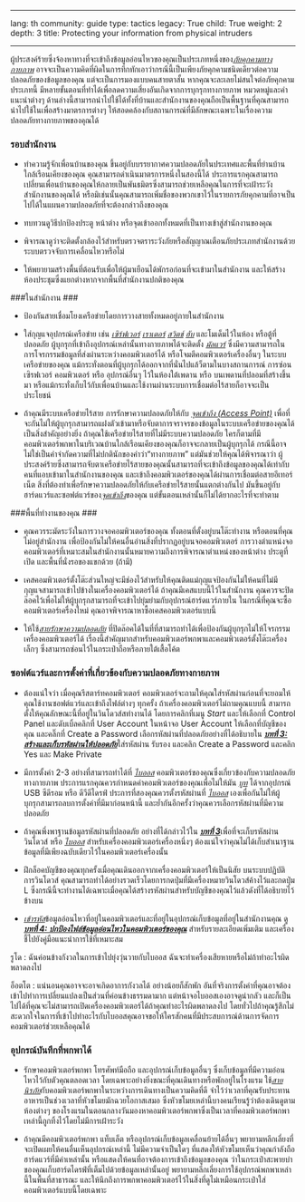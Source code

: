 

---

lang: th
community: guide
type: tactics
legacy: True
child: True
weight: 2
depth: 3
title: Protecting your information from physical intruders

---

ผู้ประสงค์ร้ายซึ่งจ้องหาทางที่จะเข้าถึงข้อมูลอ่อนไหวของคุณเป็นประเภทหนึ่งของ[*ภัยคุกคามทางกายภาพ*](/th/glossary#Physical_threat) อาจจะเป็นความคิดที่ผิดในการทึกทักเอาว่ากรณีนี้เป็นเพียงภัยคุกคามชนิดเดียวต่อความปลอดภัยของข้อมูลของคุณ แต่จะเป็นการมองแบบคนสายตาสั้น หากคุณจะละเลยไม่สนใจต่อภัยคุกคามประเภทนี้ มีหลายขั้นตอนที่ทำได้เพื่อลดความเสี่ยงอันเกิดจากการบุกรุกทางกายภาพ หมวดหมู่และคำแนะนำต่างๆ ด้านล่างนี้สามารถนำไปใช้ได้ทั้งที่บ้านและสำนักงานของคุณถือเป็นพื้นฐานที่คุณสามารถนำไปใช้ในเพื่อสร้างมาตรการต่างๆ ให้สอดคล้องกับสถานการณ์ที่มีลักษณะเฉพาะในเรื่องความปลอดภัยทางกายภาพของคุณได้

### รอบสำนักงาน ###

- ทำความรู้จักเพื่อนบ้านของคุณ ขึ้นอยู่กับบรรยากาศความปลอดภัยในประเทศและพื้นที่ย่านบ้านใกล้เรือนเคียงของคุณ คุณสามารถดำเนินมาตรการหนึ่งในสองนี้ได้ ประการแรกคุณสามารถเปลี่ยนเพื่อนบ้านของคุณให้กลายเป็นพันธมิตรซึ่งสามารถช่วยเหลือคุณในการที่จะเฝ้าระวังสำนักงานของคุณได้ หรือมิเช่นนั้นคุณสามารถเพิ่มชื่อของพวกเขาไว้ในรายการภัยคุกคามที่อาจเป็นไปได้ในแผนความปลอดภัยที่จะต้องกล่าวถึงของคุณ

- ทบทวนดูวิธีปกป้องประตู หน้าต่าง หรือจุดเข้าออกทั้งหมดที่เป็นทางเข้าสู่สำนักงานของคุณ

- พิจารณาดูว่าจะติดตั้งกล้องไว้สำหรับตรวจตราระวังภัยหรือสัญญาณเตือนภัยประเภทสำนักงานด้วยระบบตรวจจับการเคลื่อนไหวหรือไม่

- ให้พยายามสร้างพื้นที่ต้อนรับเพื่อให้ผู้มาเยือนได้พักรอก่อนที่จะเข้ามาในสำนักงาน และให้สร้างห้องประชุมซึ่งแยกต่างหากจากพื้นที่สำนักงานปกติของคุณ

###ในสำนักงาน ###

- ป้องกันสายเชื่อมโยงเครือข่ายโดยการวางสายทั้งหมดอยู่ภายในสำนักงาน

- ใส่กุญแจอุปกรณ์เครือข่าย เช่น [*เซิร์ฟเวอร์*](/th/glossary#Server) [*เราเตอร์*](/th/glossary#Router) [*สวิตช์*](/th/glossary#Router) [*ฮับ*](/th/glossary#Router)	และโมเด็มไว้ในห้อง หรือตู้ที่ปลอดภัย ผู้บุกรุกที่เข้าถึงอุปกรณ์เหล่านั้นทางกายภาพได้จะติดตั้ง [*มัลแวร์*](/th/glossary#Malware) ซึ่งมีความสามารถในการโจรกรรมข้อมูลที่ส่งผ่านระหว่างคอมพิวเตอร์ได้ หรือโจมตีคอมพิวเตอร์เครื่องอื่นๆ ในระบบเครือข่ายของคุณ แม้กระทั่งตอนที่ผู้บุกรุกได้ออกจากที่นั่นไปแล้ว็ตามในบางสถานการณ์ การซ่อนเซิรฟเวอร์ คอมพิวเตอร์ หรือ อุปกรณ์อื่นๆ ไว้ในห้องใต้เพดาน หรือ บนเพดานที่ปลอมที่สร้างขึ้นมา หรือแม้กระทั่งเก็บไว้กับเพื่อนบ้านและใช้งานผ่านระบบการเชื่อมต่อไร้สายก็อาจจะเป็นประโยชน์

- ถ้าคุณมีระบบเครือข่ายไร้สาย การรักษาความปลอดภัยให้กับ [*จุดเข้าถึง (Access Point)*](/th/glossary#Router) เพื่อที่จะกันไม่ให้ผู้บุกรุกสามารถแฝงตัวเข้ามาหรือจับตาการจราจรของข้อมูลในระบบเครือข่ายของคุณได้เป็นสิ่งสำคัญอย่างยิ่ง ถ้าคุณใช้เครือข่ายไร้สายที่ไม่มีระบบความปลอดภัย ใครก็ตามที่มีคอมพิวเตอร์พกพาในบริเวณบ้านใกล้เรือนเคียงของคุณก็อาจจะกลายเป็นผู้บุกรุกได้ กรณีนี้อาจไม่ใช่เป็นคำจำกัดความที่ไม่ปกตินักของคำว่า“ทางกายภาพ” แต่มันช่วยให้คุณได้พิจารณาว่า ผู้ประสงค์ร้ายซึ่งสามารถจับตาเครือข่ายไร้สายของคุณนั้นสามารถที่จะเข้าถึงข้อมูลของคุณได้เท่ากับคนที่แอบเข้ามาในสำนักงานของคุณ และเข้าถึงคอมพิวเตอร์ของคุณได้ผ่านการเชื่อมต่อสายอีเทอร์เน็ต สิ่งที่ต้องทำเพื่อรักษาความปลอดภัยให้กับเครือข่ายไร้สายนั้นแตกต่างกันไป มันขึ้นอยู่กับฮาร์ดแวร์และซอฟต์แวร์ของ[*จุดเข้าถึง*](/en/glossary#Router)ของคุณ แต่ขั้นตอนเหล่านั้นก็ไม่ได้ยากอะไรที่จะทำตาม

###พื้นที่ทำงานของคุณ ###

- คุณควรระมัดระวังในการวางจอคอมพิวเตอร์ของคุณ ทั้งตอนที่ตั้งอยู่บนโต๊ะทำงาน หรือตอนที่คุณไม่อยู่สำนักงาน เพื่อป้องกันไม่ให้คนอื่นอ่านสิ่งที่ปรากฏอยู่บนจอคอมพิวเตอร์ การวางตำแหน่งจอคอมพิวเตอร์ที่เหมาะสมในสำนักงานนั้นหมายความถึงการพิจารณาตำแหน่งของหน้าต่าง ประตูที่เปิด และพื้นที่นั่งรอของแขกด้วย (ถ้ามี)

- เคสคอมพิวเตอร์ตั้งโต๊ะส่วนใหญ่จะมีช่องไว้สำหรับให้คุณติดแม่กุญแจป้องกันไม่ให้คนที่ไม่มีกุญแจสามารถเข้าไปข้างในเครื่องคอมพิวเตอร์ได้ ถ้าคุณมีเคสแบบนี้ไว้ในสำนักงาน คุณควรจะปิดล๊อคไว้เพื่อไม่ให้ผู้บุกรุกสามารถที่จะเข้าไปยุ่มย่ามกับอุปกรณ์ฮาร์ดแวร์ภายใน ในกรณีที่คุณจะซื้อคอมพิวเตอร์เครื่องใหม่ คุณอาจพิจารณาหาซื้อเคสคอมพิวเตอร์แบบนี้

- ให้ใช้[*สายรักษาความปลอดภัย*](/en/glossary#Security_cable) ที่ปิดล๊อคได้ในที่ที่สามารถทำได้เพื่อป้องกันผู้บุกรุกไม่ให้โจรกรรมเครื่องคอมพิวเตอร์ได้ เรื่องนี้สำคัญมากสำหรับคอมพิวเตอร์พกพาและคอมพิวเตอร์ตั้งโต๊ะเครื่องเล็กๆ ซึ่งสามารถซ่อนไว้ในกระเป๋าถือหรือภายใต้เสื้อโค้ต

### ซอฟต์แวร์และการตั้งค่าที่เกี่ยวข้องกับความปลอดภัยทางกายภาพ ###

- ต้องแน่ใจว่า เมื่อคุณรีสตาร์ทคอมพิวเตอร์ คอมพิวเตอร์จะถามให้คุณใส่รหัสผ่านก่อนที่จะยอมให้คุณใช้งานซอฟต์แวร์และเข้าถึงไฟล์ต่างๆ ทุกครั้ง ถ้าเครื่องคอมพิวเตอร์ไม่ถามคุณแบบนี้ สามารถตั้งให้คุณลักษณะนี้ที่อยู่ในวินโดวส์สทำงานได้ โดยการคลิกที่เมนู *Start* และให้เลือกที่ Control Panel และดับเบิ้ลคลิกที่ User Account ในหน้าจอ User Account ให้เลือกที่บัญชีของคุณ และคลิ๊กที่ Create a Password เลือกรหัสผ่านที่ปลอดภัยอย่างที่ได้อธิบายใน [***บทที่ 3: สร้างและเก็บรหัสผ่านให้ปลอดภัย***](/th/chapter-3)ใส่รหัสผ่าน รับรอง และคลิก Create a Password และคลิก Yes และ Make Private

- มีการตั้งค่า 2-3 อย่างที่สามารถทำได้ที่ [*ไบออส*](/th/glossary#BIOS) คอมพิวเตอร์ของคุณซึ่งเกี่ยวข้องกับความปลอดภัยทางกายภาพ ประการแรกคุณควรกำหนดค่าคอมพิวเตอร์ของคุณเพื่อไม่ให้มัน *[บูท](/th/glossary#Booting)* ได้จากอุปกรณ์ USB ซีดีรอม หรือ ดีวีดีไดรฟ์ ประการที่สองคุณควรตั้งรหัสผ่านที่ [*ไบออส*](/th/glossary#BIOS) เองเพื่อกันไม่ให้ผู้บุกรุกสามารถลบการตั้งค่าที่มีมาก่อนหน้านี้ และย้ำกันอีกครั้งว่าคุณควรเลือกรหัสผ่านที่มีความปลอดภัย

- ถ้าคุณพึ่งพาฐานข้อมูลรหัสผ่านที่ปลอดภัย อย่างที่ได้กล่าวไว้ใน [***บทที่ 3***](/th/chapter-3)เพื่อที่จะเก็บรหัสผ่านวินโดวส์ หรือ [*ไบออส*](/th/glossary#BIOS) สำหรับเครื่องคอมพิวเตอร์เครื่องหนึ่งๆ ต้องแน่ใจว่าคุณไม่ได้เก็บสำเนาฐานข้อมูลที่มีเพียงฉบับเดียวไว้ในคอมพิวเตอร์เครื่องนั้น

- ฝึกล็อคบัญชีของคุณทุกครั้งเมื่อคุณเดินออกจากเครื่องคอมพิวเตอร์ให้เป็นนิสัย บนระบบปฏิบัติการวินโดวส์ คุณสามารถทำได้อย่างรวดเร็วโดยการกดปุ่มที่มีเครื่องหมายวินโดวส์ค้างไว้และกดปุ่ม L ซึ่งกรณีนี้จะทำงานได้เฉพาะเมื่อคุณได้สร้างรหัสผ่านสำหรับบัญชีของคุณไว้แล้วดังที่ได้อธิบายไว้ข้างบน

- [*เข้ารหัส*](/th/glossary#Encryption)ข้อมูลอ่อนไหวที่อยู่ในคอมพิวเตอร์และที่อยู่ในอุปกรณ์เก็บข้อมูลที่อยู่ในสำนักงานคุณ ดู [***บทที่ 4: ปกป้องไฟล์ข้อมูลอ่อนไหวในคอมพิวเตอร์ของคุณ***](/th/chapter-4) สำหรับรายละเอียดเพิ่มเติม และเครื่องชี้ไปยังคู่มือแนะนำการใช้ที่เหมาะสม

<div class=background markdown=1>
รูโด : ฉันค่อนข้างกังวลในการเข้าไปยุ่งวุ่นวายกับไบออส ฉันจะทำเครื่องเสียหายหรือไม่ถ้าทำอะไรผิดพลาดลงไป

อ็อตโต : แน่นอนคุณอาจจะอาจเกิดอาการกังวลได้ อย่างน้อยก็สักพัก อันที่จริงการตั้งค่าที่คุณอาจต้องเข้าไปทำการเปลี่ยนแปลงเป็นส่วนที่ค่อนข้างธรรมดามาก แต่หน้าจอไบออสเองอาจดูน่ากลัว และก็เป็นไปได้ที่คุณจะไม่สามารถเปิดเครื่องคอมพิวเตอร์ได้ถ้าคุณทำอะไรผิดพลาดลงไป โดยทั่วไปถ้าคุณรู้สึกไม่สะดวกใจในการที่เข้าไปทำอะไรกับไบออสคุณอาจขอให้ใครสักคนที่มีประสบการณ์ด้านการจัดการคอมพิวเตอร์ช่วยเหลือคุณได้
</div>

### อุปกรณ์บันทึกที่พกพาได้ ###

- รักษาคอมพิวเตอร์พกพา โทรศัพท์มือถือ และอุปกรณ์เก็บข้อมูลอื่นๆ ซึ่งเก็บข้อมูลที่มีความอ่อนไหวไว้กับตัวคุณตลอดเวลา โดยเฉพาะอย่างยิ่งขณะที่คุณเดินทางหรือพักอยู่ในโรงแรม ใช้[*สายนิรภัย*](/th/glossary#Security_cable)กับคอมพิวเตอร์พกพาในระหว่างการเดินทางเป็นความคิดที่ดี จำไว้ว่าเวลาที่คุณรับประทานอาหารเป็นช่วงเวลาที่หัวขโมยมักฉวยโอกาสเสมอ ซึ่งหัวขโมยเหล่านี้บางคนเรียนรู้ว่าต้องเดินดูตามห้องต่างๆ ของโรงแรมในตอนกลางวันมองหาคอมพิวเตอร์พกพาซึ่งเป็นเวลาที่คอมพิวเตอร์พกพาเหล่านี้ถูกทิ้งไว้โดยไม่มีการเฝ้าระวัง

- ถ้าคุณมีคอมพิวเตอร์พกพา แท็บเล็ต หรืออุปกรณ์เก็บข้อมูลเคลื่อนย้ายได้อื่นๆ พยายามหลีกเลี่ยงที่จะเปิดเผยให้คนอื่นเห็นอุปกรณ์เหล่านี้ ไม่มีความจำเป็นใดๆ ที่แสดงให้หัวขโมยเห็นว่าคุณกำลังถือฮาร์ดแวร์ที่มีค่าเหล่านั้น หรือแสดงให้คนที่อาจต้องการเข้าถึงข้อมูลของคุณ ว่าในกระเป๋าสะพายบ่าของคุณเก็บฮาร์ดไดรฟ์ที่เต็มไปด้วยข้อมูลเหล่านั้นอยู่ พยายามหลีกเลี่ยงการใช้อุปกรณ์พกพาเหล่านี้ในพื้นที่สาธารณะ และให้นึกถึงการพกพาคอมพิวเตอร์ไว้ในสิ่งที่ดูไม่เหมือนกระเป๋าใส่คอมพิวเตอร์แบบนี้โดยเฉพาะ

